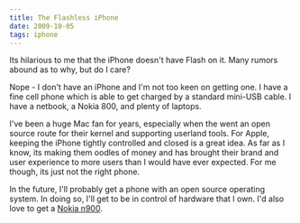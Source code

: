 ```yaml
---
title: The Flashless iPhone
date: 2009-10-05
tags: iphone
---
```

Its hilarious to me that the iPhone doesn't have Flash on it. Many rumors abound as to why, but do I care?

Nope - I don't have an iPhone and I'm not too keen on getting one. I have a fine cell phone which is able to get charged by a standard mini-USB cable. I have a netbook, a Nokia 800, and plenty of laptops.

I've been a huge Mac fan for years, especially when the went an open source route for their kernel and supporting userland tools. For Apple, keeping the iPhone tightly controlled and closed is a great idea. As far as I know, its making them oodles of money and has brought their brand and user experience to more users than I would have ever expected. For me though, its just not the right phone.

In the future, I'll probably get a phone with an open source operating system. In doing so, I'll get to be in control of hardware that I own. I'd also love to get a [Nokia n900](http://www.neobookz.com/blog/2009/09/nokia-netbooks.html).

